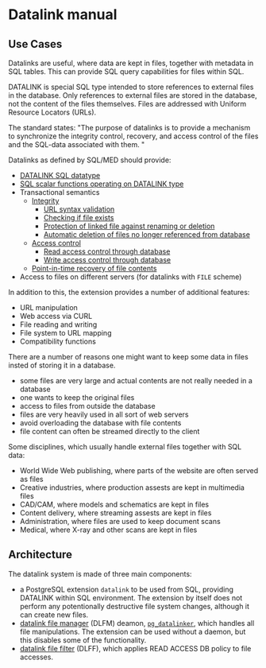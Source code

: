 Datalink manual
===============

Use Cases
---------

Datalinks are useful, where data are kept in files, together with metadata in SQL tables.
This can provide SQL query capabilities for files within SQL.

DATALINK is special SQL type intended to store references to external files in the database.
Only references to external files are stored in the database, not the content of the files themselves.
Files are addressed with Uniform Resource Locators (URLs).

The standard states: "The purpose of datalinks is to provide a mechanism to synchronize the 
integrity control, recovery, and access control of the files and the SQL-data associated with them. "

Datalinks as defined by SQL/MED should provide:

- [DATALINK SQL datatype](type.md)
- [SQL scalar functions operating on DATALINK type](functions.md)
- Transactional semantics
  - [Integrity](integrity.md)
    - [URL syntax validation](type.md)
    - [Checking if file exists](integrity.md)
    - [Protection of linked file against renaming or deletion](access.md)
    - [Automatic deletion of files no longer referenced from database](recovery.md)
  - [Access control](access.md)
    - [Read access control through database](access.md)
    - [Write access control through database](access.md)
  - [Point-in-time recovery of file contents](recovery.md)
- Access to files on different servers (for datalinks with `FILE` scheme)

In addition to this, the extension provides a number of additional features:
- URL manipulation
- Web access via CURL
- File reading and writing
- File system to URL mapping
- Compatibility functions

There are a number of reasons one might want to keep some data in files insted of storing it in a database.

- some files are very large and actual contents are not really needed in a database
- one wants to keep the original files
- access to files from outside the database
- files are very heavily used in all sort of web servers
- avoid overloading the database with file contents
- file content can often be streamed directly to the client

Some disciplines, which usually handle external files together with SQL data:

- World Wide Web publishing, where parts of the website are often served as files
- Creative industries, where production assests are kept in multimedia files
- CAD/CAM, where models and schematics are kept in files
- Content delivery, where streaming assests are kept in files
- Administration, where files are used to keep document scans
- Medical, where X-ray and other scans are kept in files

Architecture
------------

The datalink system is made of three main components:

- a PostgreSQL extension `datalink` to be used from SQL, providing DATALINK within SQL environment. The extension by itself does not perform any potentionally destructive file system changes, although it can create new files. 
- [datalink file manager](dlfm.md) (DLFM) deamon, [`pg_datalinker`](pg_datalinker.md), which handles all file manipulations. 
The extension can be used without a daemon, but this disables some of the functionality.
- [datalink file filter](dlff.md) (DLFF), which applies READ ACCESS DB policy to file accesses. 

